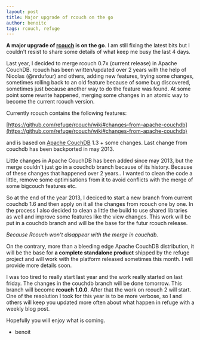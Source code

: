 ```yaml
---
layout: post
title: Major upgrade of rcouch on the go
author: benoitc
tags: rcouch, refuge
---
```


**A major upgrade of [rcouch](http://rcouch.org) is on the go**. I am still
fixing the latest bits but I couldn't resist to share some details of what keep
me busy the last 4 days.

Last year, I decided to merge rcouch 0.7x (current release) in Apache CouchDB.
rcouch has been written/updated over 2 years with the help of Nicolas
(@nrdufour) and others, adding new features, trying some changes, sometimes
rolling back to an old feature because of some bug discovered, sometimes just
because another way to do the feature was found. At some point some rewrite
happened, merging some changes in an atomic way to become the current rcouch
version.

Currently rcouch contains the following features:

[https://github.com/refuge/rcouch/wiki#changes-from-apache-couchdb](https://github.com/refuge/rcouch/wiki#changes-from-apache-couchdb)

and is based on [Apache CouchDB](http://couchdb.apache.org) 1.3 + some changes.
Last change from couchdb has been backported in may 2013.

Little changes in Apache CouchDB has been added since may 2013, but the merge
couldn't just go in a couchdb branch because of its history. Because of these
changes that happened over 2 years.. I wanted to clean the code a little, remove some
optimisations from it to avoid conflicts with the merge of some  bigcouch
features etc. 

So at the end of the year 2013, I deciced to start a new branch from current
couchdb 1.6 and then apply on it all the changes from rcouch one by one. In the
process I also decided to clean a little the build to use shared
libraries as well and improve some features like the view changes. This work
will be put in a couchdb branch and will be the base for the futur rcouch
release.

*Because Rcouch won't disappear with the merge in couchdb.* 

On the contrary, more than a bleeding edge Apache CouchDB distribution, it will
be the base for **a complete standalone product** shipped by the refuge project and
will work with the platform released sometimes this month. I will provide more
details soon.

I was too tired to really start last year and the work really started on last
friday. The changes in the couchdb branch will be done tomorrow. This branch
will become **rcouch 1.0.0**. After that the work on rcouch 2 will start. One of
the resolution I took for this year is to be more verbose, so I and others will
keep you updated more often about what happen in refuge with a weekly blog
post.

Hopefully you will enjoy what is coming.

- benoit
